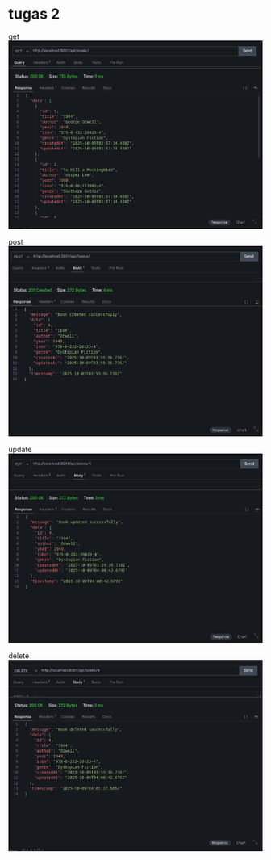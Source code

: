 # tugas 2

get 
![get](ss/image-1.png)

post
![post](ss/image-2.png)

update
![update](ss/image-3.png)

delete
![alt text](ss/image-4.png)